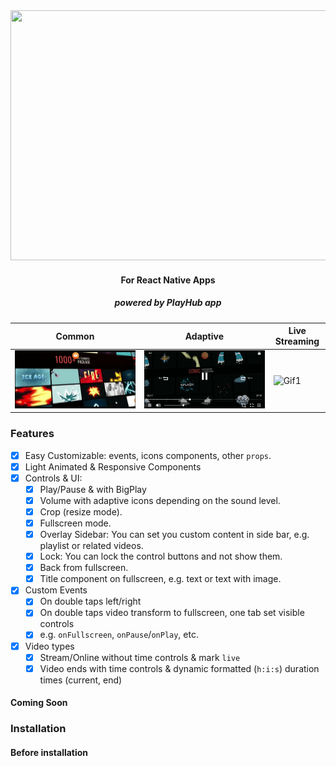 <div align="center">
  <img width="800" height="400" src="https://github.com/zikwall/re-player/blob/master/screenshots/re-player-poster.png">
  <h4>For React Native Apps</h4>
  <h5>powered by PlayHub app</h5>
</div>

Common | Adaptive | Live Streaming
--- | --- | ---
![Gif1](/gifs/20200229_205716_2.gif) | ![Gif1](/gifs/20200229_205716_3.gif) | ![Gif1](/gifs/20200229_205838_1.gif)

### Features

- [x] Easy Customizable: events, icons components, other `props`.
- [x] Light Animated & Responsive Components
- [x] Controls & UI:
    - [x] Play/Pause & with BigPlay
    - [x] Volume with adaptive icons depending on the sound level.
    - [x] Crop (resize mode).
    - [x] Fullscreen mode.
    - [x] Overlay Sidebar: You can set you custom content in side bar, e.g. playlist or related videos.
    - [x] Lock: You can lock the control buttons and not show them.
    - [x] Back from fullscreen.
    - [x] Title component on fullscreen, e.g. text or text with image.
- [x] Custom Events
    - [x] On double taps left/right
    - [x] On double taps video transform to fullscreen, one tab set visible controls
    - [x] e.g. `onFullscreen`, `onPause`/`onPlay`, etc.
- [x] Video types
    - [x] Stream/Online without time controls & mark `live`
    - [x] Video ends with time controls & dynamic formatted (`h:i:s`) duration times (current, end)

#### Coming Soon

### Installation

#### Before installation

